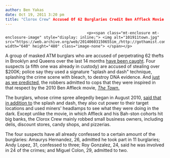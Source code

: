 ```yaml
---
author: Ben Yakas
date: Oct 19, 2011 3:20 pm
title: "Clorox Crew" Accused Of 62 Burglaries Credit Ben Affleck Movie With Inspiration
---
```


	
										<p><span class="mt-enclosure mt-enclosure-image" style="display: inline;"> <img alt="101911town.jpg" src="https://web.archive.org/web/20140603150655im_/http://gothamist.com/attachments/byakas/101911town.jpg" width="640" height="480" class="image-none"> </span></p>

<p>A group of masked ATM burglars who are accused of perpetrating 62 thefts in Brooklyn and Queens over the last 14 months <a href="https://web.archive.org/web/20140603150655/http://www.nbcnewyork.com/news/local/NYC-Burglary-Crew-Bleach-DNA-Movie-The-Town-Ben-Affleck-132076738.html">have been caught</a>. Four suspects (a fifth one was already in custody) are accused of stealing over $200K; police say they used a signature &quot;splash and dash&quot; technique, splashing the crime scene with bleach, to destroy DNA evidence. And <a href="https://web.archive.org/web/20140603150655/http://gothamist.com/2011/10/11/clorox_crew_on_atm_robbing_rampage.php">just as we predicted</a>, the robbers admitted to cops that they were inspired in that respect by the 2010 Ben Affleck movie, <a href="https://web.archive.org/web/20140603150655/http://www.youtube.com/watch?v=Nt0CRt8335M&amp;feature=related"><em>The Town</em>.</a></p>

<p>The burglars, whose crime spree allegedly began in August 2010, <a href="https://web.archive.org/web/20140603150655/http://www.nydailynews.com/news/ny_crime/2011/10/19/2011-10-19_thieves_inspired_by_the_town_poured_bleach_on_atms_cash_registers_to_erase_dna_i.html">said that in addition to</a> the splash and dash, they also cut power to their target locations and used miners&apos; headlamps to see what they were doing in the dark. Except unlike the movie, in which Affleck and his Bah-ston cohorts hit big banks, the Clorox Crew mainly robbed small business owners, including delis, discount stores, candy shops, and pizzerias.</p>

<p>The four suspects have all already confessed to a certain amount of the burglaries: Amaurys Hernandez, 26, admitted he took part in 11 burglaries; Andy Lopez, 31, confessed to three; Roy Gonzalez, 24, said he was involved in 24 of the crimes; and Miguel Colon, 29, admitted to two. </p>					
										
									
				